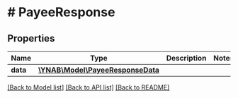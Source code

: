 # # PayeeResponse

## Properties

Name | Type | Description | Notes
------------ | ------------- | ------------- | -------------
**data** | [**\YNAB\Model\PayeeResponseData**](PayeeResponseData.md) |  | 

[[Back to Model list]](../../README.md#documentation-for-models) [[Back to API list]](../../README.md#documentation-for-api-endpoints) [[Back to README]](../../README.md)


